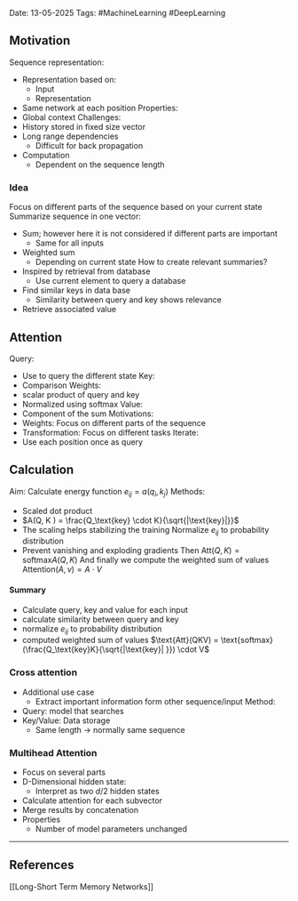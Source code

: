 Date: 13-05-2025
Tags: #MachineLearning #DeepLearning 
## Motivation
Sequence representation:
- Representation based on:
	- Input
	- Representation
- Same network at each position
Properties:
- Global context
Challenges:
- History stored in fixed size vector
- Long range dependencies
	- Difficult for back propagation
- Computation
	- Dependent on the sequence length
### Idea
Focus on different parts of the sequence based on your current state
Summarize sequence in one vector:
- Sum; however here it is not considered if different parts are important
	- Same for all inputs
- Weighted sum
	- Depending on current state
How to create relevant summaries?
- Inspired by retrieval from database
	- Use current element to query a database
- Find similar keys in data base 
	- Similarity between query and key shows relevance
- Retrieve associated value
## Attention
Query:
- Use to query the different state
Key:
- Comparison
Weights:
- scalar product of query and key
- Normalized using softmax
Value:
- Component of the sum
Motivations:
- Weights: Focus on different parts of the sequence
- Transformation: Focus on different tasks
Iterate:
- Use each position once as query
## Calculation

Aim: Calculate energy function $e_{ij} = a(q_i, k_j)$
Methods:
- Scaled dot product
- $A(Q, K ) = \frac{Q_\text{key} \cdot K}{\sqrt{|\text{key}|}}$
- The scaling helps stabilizing the training
Normalize $e_{ij}$ to probability distribution
- Prevent vanishing and exploding gradients
Then
$\text{Att} (Q,K) = \text{softmax} A(Q, K)$
And finally we compute the weighted sum of values
$\text{Attention}(A,v) = A \cdot V$
#### Summary
- Calculate query, key and value for each input
- calculate similarity between query and key
- normalize $e_{ij}$ to probability distribution
- computed weighted sum of values
$\text{Att}(QKV) = \text{softmax} (\frac{Q_\text{key}K}{\sqrt{|\text{key}| }}) \cdot V$
### Cross attention
- Additional use case
	- Extract important information form other sequence/input
Method:
- Query: model that searches
- Key/Value: Data storage
	- Same length $\to$ normally same sequence
### Multihead Attention
- Focus on several parts
- D-Dimensional hidden state:
	- Interpret as two $d/2$ hidden states
- Calculate attention for each subvector
- Merge results by concatenation
- Properties
	- Number of model parameters unchanged

---
## References
[[Long-Short Term Memory Networks]]